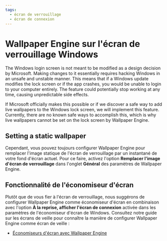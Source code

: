 ```yaml
---
tags:
  - écran de verrouillage
  - écran de connexion
---
```


# Wallpaper Engine sur l'écran de verrouillage Windows

The Windows login screen is not meant to be modified as a design decision by Microsoft. Making changes to it essentially requires hacking Windows in an unsafe and unstable manner. This means that if a Windows update modifies the lock screen or if the app crashes, you would be unable to login to your computer entirely. The feature could potentially stop working at any time, causing unpredictable side effects.

If Microsoft officially makes this possible or if we discover a safe way to add live wallpapers to the Windows lock screen, we will implement this feature. Currently, there are no known safe ways to accomplish this, which is why live wallpapers cannot be set on the lock screen by Wallpaper Engine.

## Setting a static wallpaper

Cependant, vous pouvez toujours configurer Wallpaper Engine pour remplacer l'image statique de l'écran de verrouillage par un instantané de votre fond d'écran actuel. Pour ce faire, activez l'option **Remplacer l'image d'écran de verrouillage** dans l'onglet **Général** des paramètres de Wallpaper Engine.

## Fonctionnalité de l'économiseur d'écran

Plutôt que de vous fier à l'écran de verrouillage, nous suggérons de configurer Wallpaper Engine comme économiseur d'écran en combinaison avec l'option **À la reprise, afficher l'écran de connexion** activée dans les paramètres de l'économiseur d'écran de Windows. Consultez notre guide sur les écrans de veille pour connaître la manière de configurer Wallpaper Engine comme écran de veille :

* [Économiseurs d'écran avec Wallpaper Engine](/functionality/screensaver.html)